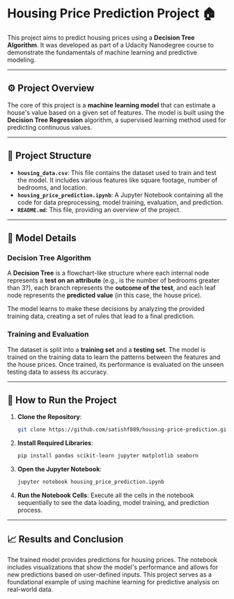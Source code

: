 # Housing Price Prediction Project 🏠

This project aims to predict housing prices using a **Decision Tree Algorithm**. It was developed as part of a Udacity Nanodegree course to demonstrate the fundamentals of machine learning and predictive modeling.

---

## ⚙️ Project Overview

The core of this project is a **machine learning model** that can estimate a house's value based on a given set of features. The model is built using the **Decision Tree Regression** algorithm, a supervised learning method used for predicting continuous values.

---

## 📂 Project Structure

- **`housing_data.csv`**: This file contains the dataset used to train and test the model. It includes various features like square footage, number of bedrooms, and location.
- **`housing_price_prediction.ipynb`**: A Jupyter Notebook containing all the code for data preprocessing, model training, evaluation, and prediction.
- **`README.md`**: This file, providing an overview of the project.

---

## 🤖 Model Details

### **Decision Tree Algorithm**

A **Decision Tree** is a flowchart-like structure where each internal node represents a **test on an attribute** (e.g., is the number of bedrooms greater than 3?), each branch represents the **outcome of the test**, and each leaf node represents the **predicted value** (in this case, the house price).

The model learns to make these decisions by analyzing the provided training data, creating a set of rules that lead to a final prediction.

### **Training and Evaluation**

The dataset is split into a **training set** and a **testing set**. The model is trained on the training data to learn the patterns between the features and the house prices. Once trained, its performance is evaluated on the unseen testing data to assess its accuracy.

---

## 🚀 How to Run the Project

1.  **Clone the Repository**:

    ```bash
    git clone https://github.com/satishf889/housing-price-prediction.git
    ```

2.  **Install Required Libraries**:

    ```bash
    pip install pandas scikit-learn jupyter matplotlib seaborn
    ```

3.  **Open the Jupyter Notebook**:

    ```bash
    jupyter notebook housing_price_prediction.ipynb
    ```

4.  **Run the Notebook Cells**: Execute all the cells in the notebook sequentially to see the data loading, model training, and prediction process.

---

## 📈 Results and Conclusion

The trained model provides predictions for housing prices. The notebook includes visualizations that show the model's performance and allows for new predictions based on user-defined inputs. This project serves as a foundational example of using machine learning for predictive analysis on real-world data.
